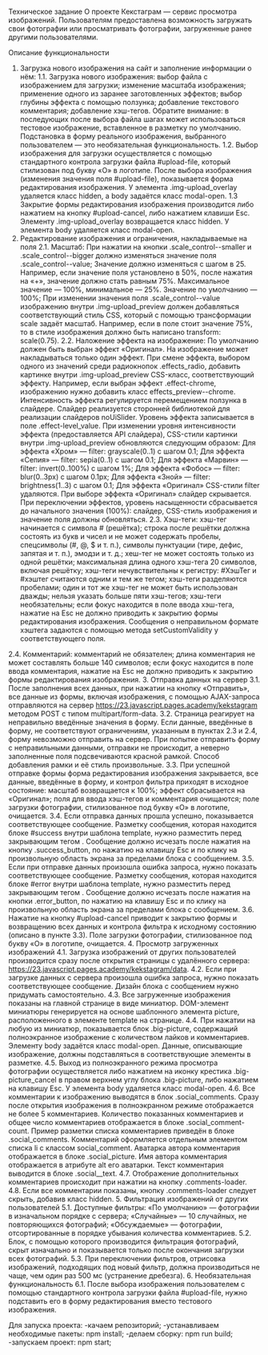 Техническое задание
О проекте
Кекстаграм — сервис просмотра изображений. Пользователям предоставлена возможность загружать свои фотографии или просматривать фотографии, загруженные ранее другими пользователями.

Описание функциональности

1. Загрузка нового изображения на сайт и заполнение информации о нём:
   1.1. Загрузка нового изображения:
   выбор файла с изображением для загрузки;
   изменение масштаба изображения;
   применение одного из заранее заготовленных эффектов;
   выбор глубины эффекта с помощью ползунка;
   добавление текстового комментария;
   добавление хэш-тегов.
   Обратите внимание: в последующих после выбора файла шагах может использоваться тестовое изображение, вставленное в разметку по умолчанию. Подстановка в форму реального изображения, выбранного пользователем — это необязательная функциональность.
   1.2. Выбор изображения для загрузки осуществляется с помощью стандартного контрола загрузки файла #upload-file, который стилизован под букву «О» в логотипе. После выбора изображения (изменения значения поля #upload-file), показывается форма редактирования изображения. У элемента .img-upload_overlay удаляется класс hidden, а body задаётся класс modal-open.
   1.3 Закрытие формы редактирования изображения производится либо нажатием на кнопку #upload-cancel, либо нажатием клавиши Esc. Элементу .img-upload_overlay возвращается класс hidden. У элемента body удаляется класс modal-open.
2. Редактирование изображения и ограничения, накладываемые на поля
   2.1. Масштаб:
   При нажатии на кнопки .scale_control--smaller и .scale_control--bigger должно изменяться значение поля .scale_control--value;
   Значение должно изменяться с шагом в 25. Например, если значение поля установлено в 50%, после нажатия на «+», значение должно стать равным 75%. Максимальное значение — 100%, минимальное — 25%. Значение по умолчанию — 100%;
   При изменении значения поля .scale_control--value изображению внутри .img-upload_preview должен добавляться соответствующий стиль CSS, который с помощью трансформации scale задаёт масштаб. Например, если в поле стоит значение 75%, то в стиле изображения должно быть написано transform: scale(0.75).
   2.2. Наложение эффекта на изображение:
   По умолчанию должен быть выбран эффект «Оригинал».
   На изображение может накладываться только один эффект.
   При смене эффекта, выбором одного из значений среди радиокнопок .effects_radio, добавить картинке внутри .img-upload_preview CSS-класс, соответствующий эффекту. Например, если выбран эффект .effect-chrome, изображению нужно добавить класс effects_preview--chrome.
   Интенсивность эффекта регулируется перемещением ползунка в слайдере. Слайдер реализуется сторонней библиотекой для реализации слайдеров noUiSlider. Уровень эффекта записывается в поле .effect-level_value. При изменении уровня интенсивности эффекта (предоставляется API слайдера), CSS-стили картинки внутри .img-upload_preview обновляются следующим образом:
   Для эффекта «Хром» — filter: grayscale(0..1) с шагом 0.1;
   Для эффекта «Сепия» — filter: sepia(0..1) с шагом 0.1;
   Для эффекта «Марвин» — filter: invert(0..100%) с шагом 1%;
   Для эффекта «Фобос» — filter: blur(0..3px) с шагом 0.1px;
   Для эффекта «Зной» — filter: brightness(1..3) с шагом 0.1;
   Для эффекта «Оригинал» CSS-стили filter удаляются.
   При выборе эффекта «Оригинал» слайдер скрывается.
   При переключении эффектов, уровень насыщенности сбрасывается до начального значения (100%): слайдер, CSS-стиль изображения и значение поля должны обновляться.
   2.3. Хэш-теги:
   хэш-тег начинается с символа # (решётка);
   строка после решётки должна состоять из букв и чисел и не может содержать пробелы, спецсимволы (#, @, $ и т. п.), символы пунктуации (тире, дефис, запятая и т. п.), эмодзи и т. д.;
   хеш-тег не может состоять только из одной решётки;
   максимальная длина одного хэш-тега 20 символов, включая решётку;
   хэш-теги нечувствительны к регистру: #ХэшТег и #хэштег считаются одним и тем же тегом;
   хэш-теги разделяются пробелами;
   один и тот же хэш-тег не может быть использован дважды;
   нельзя указать больше пяти хэш-тегов;
   хэш-теги необязательны;
   если фокус находится в поле ввода хэш-тега, нажатие на Esc не должно приводить к закрытию формы редактирования изображения.
   Сообщения о неправильном формате хэштега задаются с помощью метода setCustomValidity у соответствующего поля.

2.4. Комментарий:
комментарий не обязателен;
длина комментария не может составлять больше 140 символов;
если фокус находится в поле ввода комментария, нажатие на Esc не должно приводить к закрытию формы редактирования изображения. 3. Отправка данных на сервер
3.1. После заполнения всех данных, при нажатии на кнопку «Отправить», все данные из формы, включая изображения, с помощью AJAX-запроса отправляются на сервер https://23.javascript.pages.academy/kekstagram методом POST с типом multipart/form-data.
3.2. Страница реагирует на неправильно введённые значения в форму. Если данные, введённые в форму, не соответствуют ограничениям, указанным в пунктах 2.3 и 2.4, форму невозможно отправить на сервер. При попытке отправить форму с неправильными данными, отправки не происходит, а неверно заполненные поля подсвечиваются красной рамкой. Способ добавления рамки и её стиль произвольные.
3.3. При успешной отправке формы форма редактирования изображения закрывается, все данные, введённые в форму, и контрол фильтра приходят в исходное состояние:
масштаб возвращается к 100%;
эффект сбрасывается на «Оригинал»;
поля для ввода хэш-тегов и комментария очищаются;
поле загрузки фотографии, стилизованное под букву «О» в логотипе, очищается.
3.4. Если отправка данных прошла успешно, показывается соответствующее сообщение. Разметку сообщения, которая находится блоке #success внутри шаблона template, нужно разместить перед закрывающим тегом </body>. Сообщение должно исчезать после нажатия на кнопку .success_button, по нажатию на клавишу Esc и по клику на произвольную область экрана за пределами блока с сообщением.
3.5. Если при отправке данных произошла ошибка запроса, нужно показать соответствующее сообщение. Разметку сообщения, которая находится блоке #error внутри шаблона template, нужно разместить перед закрывающим тегом </body>. Сообщение должно исчезать после нажатия на кнопки .error_button, по нажатию на клавишу Esc и по клику на произвольную область экрана за пределами блока с сообщением.
3.6. Нажатие на кнопку #upload-cancel приводит к закрытию формы и возвращению всех данных и контрола фильтра к исходному состоянию (описано в пункте 3.3). Поле загрузки фотографии, стилизованное под букву «О» в логотипе, очищается. 4. Просмотр загруженных изображений
4.1. Загрузка изображений от других пользователей производится сразу после открытия страницы с удалённого сервера: https://23.javascript.pages.academy/kekstagram/data.
4.2. Если при загрузке данных с сервера произошла ошибка запроса, нужно показать соответствующее сообщение. Дизайн блока с сообщением нужно придумать самостоятельно.
4.3. Все загруженные изображения показаны на главной странице в виде миниатюр. DOM-элемент миниатюры генерируется на основе шаблонного элемента picture, расположенного в элементе template на странице.
4.4. При нажатии на любую из миниатюр, показывается блок .big-picture, содержащий полноэкранное изображение с количеством лайков и комментариев. Элементу body задаётся класс modal-open. Данные, описывающие изображение, должны подставляться в соответствующие элементы в разметке.
4.5. Выход из полноэкранного режима просмотра фотографии осуществляется либо нажатием на иконку крестика .big-picture_cancel в правом верхнем углу блока .big-picture, либо нажатием на клавишу Esc. У элемента body удаляется класс modal-open.
4.6. Все комментарии к изображению выводятся в блок .social_comments. Сразу после открытия изображения в полноэкранном режиме отображается не более 5 комментариев. Количество показанных комментариев и общее число комментариев отображается в блоке .social_comment-count. Пример разметки списка комментариев приведён в блоке .social_comments. Комментарий оформляется отдельным элементом списка li с классом social_comment. Аватарка автора комментария отображается в блоке .social_picture. Имя автора комментария отображается в атрибуте alt его аватарки. Текст комментария выводится в блоке .social\_\_text.
4.7. Отображение дополнительных комментариев происходит при нажатии на кнопку .comments-loader.
4.8. Если все комментарии показаны, кнопку .comments-loader следует скрыть, добавив класс hidden. 5. Фильтрация изображений от других пользователей
5.1. Доступные фильтры:
«По умолчанию» — фотографии в изначальном порядке с сервера;
«Случайные» — 10 случайных, не повторяющихся фотографий;
«Обсуждаемые» — фотографии, отсортированные в порядке убывания количества комментариев.
5.2. Блок, с помощью которого производится фильтрация фотографий, скрыт изначально и показывается только после окончания загрузки всех фотографий.
5.3. При переключении фильтров, отрисовка изображений, подходящих под новый фильтр, должна производиться не чаще, чем один раз 500 мс (устранение дребезга). 6. Необязательная функциональность
6.1. После выбора изображения пользователем с помощью стандартного контрола загрузки файла #upload-file, нужно подставить его в форму редактирования вместо тестового изображения.


Для запуска проекта:
-качаем репозиторий;
-устанавливаем необходимые пакеты: npm install;
-делаем сборку: npm run build;
-запускаем проект: npm start;

